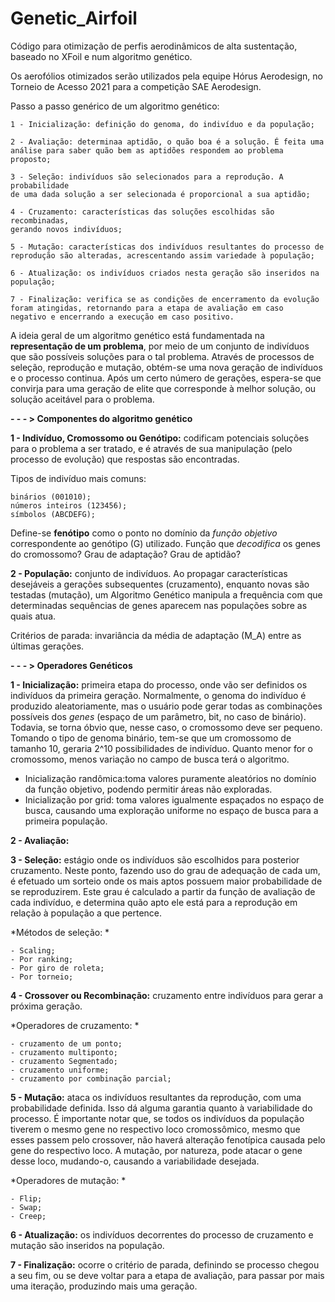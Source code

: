 # Genetic_Airfoil

Código para otimização de perfis aerodinâmicos de alta sustentação, baseado no XFoil e num algoritmo genético.

Os aerofólios otimizados serão utilizados pela equipe Hórus Aerodesign, no Torneio de Acesso 2021 para a competição SAE Aerodesign.

Passo a passo genérico de um algoritmo genético:

    1 - Inicialização: definição do genoma, do indivíduo e da população;
    
    2 - Avaliação: determinaa aptidão, o quão boa é a solução. É feita uma 
    análise para saber quão bem as aptidões respondem ao problema proposto;
    
    3 - Seleção: indivíduos são selecionados para a reprodução. A probabilidade 
    de uma dada solução a ser selecionada é proporcional a sua aptidão;
    
    4 - Cruzamento: características das soluções escolhidas são recombinadas, 
    gerando novos indivíduos;
    
    5 - Mutação: características dos indivíduos resultantes do processo de
    reprodução são alteradas, acrescentando assim variedade à população;
    
    6 - Atualização: os indivíduos criados nesta geração são inseridos na
    população;
    
    7 - Finalização: verifica se as condições de encerramento da evolução
    foram atingidas, retornando para a etapa de avaliação em caso
    negativo e encerrando a execução em caso positivo.

A ideia geral de um algoritmo genético está fundamentada na **representação de um problema**, por meio de um conjunto de indivíduos que são possíveis soluções para o tal problema. Através de processos de seleção, reprodução e mutação, obtém-se uma nova geração de indivíduos e o processo continua. Após um certo número de gerações, espera-se que convirja para uma geração de elite que corresponde à melhor solução, ou solução aceitável para o problema.

**- - - > Componentes do algoritmo genético**

**1 - Indivíduo, Cromossomo ou Genótipo:** codificam potenciais soluções para o problema a ser tratado, e é através de sua manipulação (pelo processo de evolução) que respostas são encontradas. 

Tipos de indivíduo mais comuns: 

    binários (001010);
    números inteiros (123456);
    símbolos (ABCDEFG);

Define-se **fenótipo** como o ponto no domínio da *função objetivo* correspondente ao genótipo (G) utilizado.
Função que *decodifica* os genes do cromossomo?
Grau de adaptação?
Grau de aptidão?

**2 - População:** conjunto de indivíduos. Ao propagar características desejáveis a gerações subsequentes (cruzamento), enquanto novas são testadas (mutação), um Algoritmo Genético manipula a frequência com que determinadas sequências de genes aparecem nas populações sobre as quais atua.

Critérios de parada: invariância da média de adaptação (M_A) entre as últimas gerações.

**- - - > Operadores Genéticos**

**1 - Inicialização:** primeira etapa do processo, onde vão ser definidos os indivíduos da primeira geração. Normalmente, o genoma do indivíduo é produzido aleatoriamente, mas o usuário pode gerar todas as combinações possíveis dos *genes* (espaço de um parâmetro, bit, no caso de binário). Todavia, se torna óbvio que, nesse caso, o cromossomo deve ser pequeno. Tomando o tipo de genoma binário, tem-se que um cromossomo de tamanho 10, geraria 2^10 possibilidades de indivíduo. Quanto menor for o cromossomo, menos variação no campo de busca terá o algoritmo.

- Inicialização randômica:toma valores puramente aleatórios no domínio da função objetivo, podendo permitir áreas não exploradas.
- Inicialização por grid: toma valores igualmente espaçados no espaço de busca, causando uma exploração uniforme no espaço de busca para a primeira população.

**2 - Avaliação:** 

**3 - Seleção:** estágio onde os indivíduos são escolhidos para posterior cruzamento. Neste ponto, fazendo uso do grau de adequação de cada um, é efetuado um sorteio onde os mais aptos possuem maior probabilidade de se reproduzirem. Este grau é calculado a partir da função de avaliação de cada indivíduo, e determina quão apto ele está para a reprodução em relação à população a que pertence.

*Métodos de seleção: *

    - Scaling;
    - Por ranking;
    - Por giro de roleta;
    - Por torneio;
   
**4 - Crossover ou Recombinação:** cruzamento entre indivíduos para gerar a próxima geração.

*Operadores de cruzamento: *

    - cruzamento de um ponto; 
    - cruzamento multiponto;
    - cruzamento Segmentado;
    - cruzamento uniforme;
    - cruzamento por combinação parcial;
    
**5 - Mutação:** ataca os indivíduos resultantes da reprodução, com uma probabilidade definida. Isso dá alguma garantia quanto à variabilidade do processo. É importante notar que, se todos os indivíduos da população tiverem o mesmo gene no respectivo loco cromossômico, mesmo que esses passem pelo crossover, não haverá alteração fenotípica causada pelo gene do respectivo loco. A mutação, por
natureza, pode atacar o gene desse loco, mudando-o, causando a variabilidade desejada.

*Operadores de mutação: *

    - Flip;
    - Swap;
    - Creep;

**6 - Atualização:** os indivíduos decorrentes do processo de cruzamento e mutação são inseridos na população.

**7 - Finalização:** ocorre o critério de parada, definindo se processo chegou a seu fim, ou se deve voltar para a etapa de avaliação, para passar por mais uma iteração, produzindo mais uma geração.

















